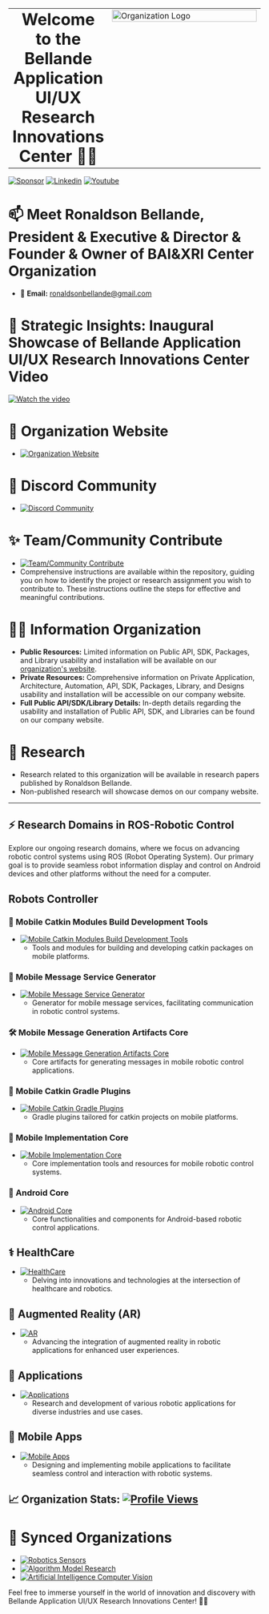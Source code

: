 <table style="border-collapse: collapse;"><tr><td valign="middle" width="35%" style="text-align: center; vertical-align: middle;">
<!-- starts -->

<h1 style="margin: 0; padding: 0;">Welcome to the Bellande Application UI/UX Research Innovations Center 🚀🤖</h1>

<!-- ends -->
</td><td valign="top" width="65%">
<!-- starts -->
  
<img src="https://github.com/Application-UI-UX.png" alt="Organization Logo" style="width: 100%;">
  
<!-- ends -->
</td></tr></table>

[![Sponsor](https://img.shields.io/badge/Sponsor-Application%20UI%20UX%20Research-red?style=for-the-badge&logo=github)](https://github.com/sponsors/Application-UI-UX)
[![Linkedin](https://img.shields.io/badge/Linkedin-Organization-green?style=for-the-badge)](https://www.linkedin.com/company/bellande-application-ui-ux-research-innovation-center)
[![Youtube](https://img.shields.io/badge/YouTube-Organization-white?style=for-the-badge)](https://www.youtube.com/channel/UCgsuL3k0CBiy4Rh8PihHyAA)

# 📫 Meet Ronaldson Bellande, President & Executive & Director & Founder & Owner of BAI&XRI Center Organization
- 📧 **Email:** ronaldsonbellande@gmail.com

# 🧰  Strategic Insights: Inaugural Showcase of Bellande Application UI/UX Research Innovations Center Video
  [![Watch the video](https://img.youtube.com/vi/Cu60VOqLMkg/0.jpg)](https://www.youtube.com/watch?v=Cu60VOqLMkg)

# 🧙 Organization Website
- [![Organization Website](https://img.shields.io/badge/Explore%20Our-Website-0099cc?style=for-the-badge)](https://application-ui-ux.github.io)

# 🌱 Discord Community
- [![Discord Community](https://img.shields.io/badge/Join%20Our-Discord-7289DA?logo=discord&style=for-the-badge)](https://discord.gg/9xmVPXEnSK)

# ✨ Team/Community Contribute
- [![Team/Community Contribute](https://img.shields.io/badge/Team/Community-Contribute-0099cc?style=for-the-badge)](https://github.com/Application-UI-UX/bellande_application_ui_ux_research_innovations_contributor)
- Comprehensive instructions are available within the repository, guiding you on how to identify the project or research assignment you wish to contribute to. These instructions outline the steps for effective and meaningful contributions.

# 🙋‍♀️ Information Organization
- **Public Resources:** Limited information on Public API, SDK, Packages, and Library usability and installation will be available on our [organization's website](https://application-ui-ux.github.io).
- **Private Resources:** Comprehensive information on Private Application, Architecture, Automation, API, SDK, Packages, Library, and Designs usability and installation will be accessible on our company website.
- **Full Public API/SDK/Library Details:** In-depth details regarding the usability and installation of Public API, SDK, and Libraries can be found on our company website.

# 🌈 Research
- Research related to this organization will be available in research papers published by Ronaldson Bellande.
- Non-published research will showcase demos on our company website.
--------------------------------------------------------------------------------------------------------

## ⚡ Research Domains in ROS-Robotic Control

Explore our ongoing research domains, where we focus on advancing robotic control systems using ROS (Robot Operating System). Our primary goal is to provide seamless robot information display and control on Android devices and other platforms without the need for a computer.

## Robots Controller 

### 🤖 Mobile Catkin Modules Build Development Tools
- [![Mobile Catkin Modules Build Development Tools](https://img.shields.io/badge/Mobile%20Catkin%20Modules%20Build%20Development%20Tools-Explore-0099cc?style=for-the-badge)](https://application-ui-ux.github.io/mobile_catkin_modules_build_development_tools)
  - Tools and modules for building and developing catkin packages on mobile platforms.

### 📡 Mobile Message Service Generator
- [![Mobile Message Service Generator](https://img.shields.io/badge/Mobile%20Message%20Service%20Generator-Explore-0099cc?style=for-the-badge)](https://application-ui-ux.github.io/mobile_message_service_generator)
  - Generator for mobile message services, facilitating communication in robotic control systems.

### 🛠️ Mobile Message Generation Artifacts Core
- [![Mobile Message Generation Artifacts Core](https://img.shields.io/badge/Mobile%20Message%20Generation%20Artifacts%20Core-Explore-0099cc?style=for-the-badge)](https://application-ui-ux.github.io/mobile_message_generation_artifacts_core)
  - Core artifacts for generating messages in mobile robotic control applications.

### 🧰 Mobile Catkin Gradle Plugins
- [![Mobile Catkin Gradle Plugins](https://img.shields.io/badge/Mobile%20Catkin%20Gradle%20Plugins-Explore-0099cc?style=for-the-badge)](https://application-ui-ux.github.io/mobile_catkin_gradle_plugins)
  - Gradle plugins tailored for catkin projects on mobile platforms.

### 🤖 Mobile Implementation Core
- [![Mobile Implementation Core](https://img.shields.io/badge/Mobile%20Implementation%20Core-Explore-0099cc?style=for-the-badge)](https://application-ui-ux.github.io/mobile_implementation_core)
  - Core implementation tools and resources for mobile robotic control systems.

### 📱 Android Core
- [![Android Core](https://img.shields.io/badge/Android%20Core-Explore-0099cc?style=for-the-badge)](#)
  - Core functionalities and components for Android-based robotic control applications.


## ⚕ HealthCare
- [![HealthCare](https://img.shields.io/badge/HealthCare-Explore-0099cc?style=for-the-badge)](#)
  - Delving into innovations and technologies at the intersection of healthcare and robotics.

## 🤖 Augmented Reality (AR)
- [![AR](https://img.shields.io/badge/AR-Explore-0099cc?style=for-the-badge)](#)
  - Advancing the integration of augmented reality in robotic applications for enhanced user experiences.

## 📱 Applications
- [![Applications](https://img.shields.io/badge/Applications-Explore-0099cc?style=for-the-badge)](#)
  - Research and development of various robotic applications for diverse industries and use cases.

## 📱 Mobile Apps
- [![Mobile Apps](https://img.shields.io/badge/Mobile%20Apps-Explore-0099cc?style=for-the-badge)](#)
  - Designing and implementing mobile applications to facilitate seamless control and interaction with robotic systems.


## 📈 Organization Stats: [![Profile Views](https://komarev.com/ghpvc/?username=Application-UI-UX&label=Profile+Views&color=2e8b57&style=flat)](https://github.com/Application-UI-UX)

# 🍿 Synced Organizations

- [![Robotics Sensors](https://img.shields.io/badge/Robotics%20Sensors-Explore-0099cc?style=for-the-badge)](https://github.com/Robotics-Sensors)
- [![Algorithm Model Research](https://img.shields.io/badge/Algorithm%20Model%20Research-Explore-0099cc?style=for-the-badge)](https://github.com/Algorithm-Model-Research)
- [![Artificial Intelligence Computer Vision](https://img.shields.io/badge/Artificial%20Intelligence%20Computer%20Vision-Explore-0099cc?style=for-the-badge)](https://github.com/Artificial-Intelligence-Computer-Vision)

Feel free to immerse yourself in the world of innovation and discovery with Bellande Application UI/UX Research Innovations Center! 🚀✨
